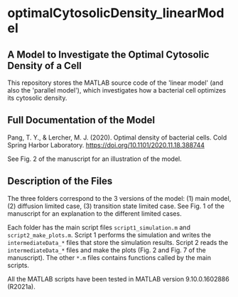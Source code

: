 # optimalCytosolicDensity_linearModel

## A Model to Investigate the Optimal Cytosolic Density of a Cell

This repository stores the MATLAB source code of the 'linear model' (and also the 'parallel model'), which investigates how a bacterial cell optimizes its cytosolic density.

## Full Documentation of the Model

Pang, T. Y., & Lercher, M. J. (2020). Optimal density of bacterial cells. Cold Spring Harbor Laboratory. https://doi.org/10.1101/2020.11.18.388744

See Fig. 2 of the manuscript for an illustration of the model.

## Description of the Files

The three folders correspond to the 3 versions of the model: (1) main model, (2) diffusion limited case, (3) transition state limited case. See Fig. 1 of the manuscript for an explanation to the different limited cases.

Each folder has the main script files `script1_simulation.m` and `script2_make_plots.m`. Script 1 performs the simulation and writes the `intermediateData_*` files that store the simulation results. Script 2 reads the `intermediateData_*` files and make the plots (Fig. 2 and Fig. 7 of the manuscript). The other `*.m` files contains functions called by the main scripts.

All the MATLAB scripts have been tested in MATLAB version 9.10.0.1602886 (R2021a).
